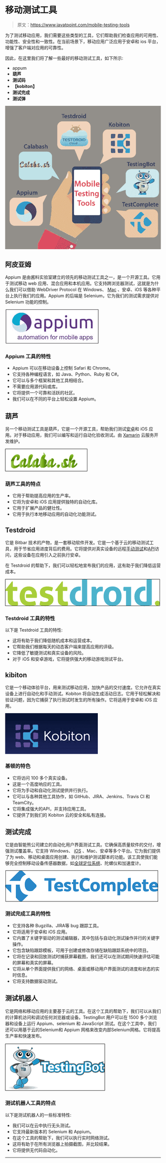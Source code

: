 # 移动测试工具

> 原文：<https://www.javatpoint.com/mobile-testing-tools>

为了测试移动应用，我们需要这些类型的工具，它们帮助我们检查应用的可用性、功能性、安全性和一致性。在当前场景下，移动应用广泛应用于安卓和 ios 平台，增强了客户端对应用的可靠性。

因此，在这里我们将了解一些最好的移动测试工具，如下所示:

*   appum
*   **葫芦**
*   **测试码**
*   **【kobiton】**
*   **测试完成**
*   **测试弹**

![Mobile Testing Tools](img/5ce1f8422bae98e47513849706ec67cc.png)

## 阿皮亚姆

Appium 是由酱料实验室建立的领先的移动测试工具之一，是一个开源工具。它用于测试移动 web 应用、混合应用和本机应用。它支持跨浏览器测试，这就是为什么我们可以借助 WebDriver Protocol 在 Windows、 [Mac](https://www.javatpoint.com/mac-full-form) 、安卓、iOS 等各种平台上执行我们的应用。Appium 的后端是 Selenium，它为我们的测试需求提供对 Selenium 功能的控制。

![Mobile Testing Tools](img/2069ecb3f2a9881945c04e18c1c0bf1c.png)

### Appium 工具的特性

*   Appium 可以在移动设备上控制 Safari 和 Chrome。
*   它支持各种编程语言，如 Java、Python、Ruby 和 C#。
*   它可以与多个框架和其他工具相结合。
*   不需要应用源代码或库。
*   它将提供一个可靠和活跃的社区。
*   我们可以在不同的平台上轻松设置 Appium。

## 葫芦

另一个移动测试工具是葫芦，它是一个开源工具，帮助我们测试[安卓](https://www.javatpoint.com/android-tutorial)和 iOS 应用。对于移动应用，我们可以编写和运行自动化验收测试。由 [Xamarin](https://www.javatpoint.com/xamarin) 云服务开发维护。

![Mobile Testing Tools](img/0f2381f18e2f97d9d0a66ba8e173cc5f.png)

### 葫芦工具的特点

*   它用于帮助提高应用的生产率。
*   它将为安卓和 iOS 应用提供独特的自动化库。
*   它用于扩展产品的健壮性。
*   它用于执行本地移动应用的自动化功能测试。

## Testdroid

它是 Bitbar 技术的产物，是一套移动软件开发。它是一个基于云的移动测试工具，用于节省应用进度背后的费用。它将提供对真实设备的远程[手动测试](https://www.javatpoint.com/manual-testing)和[API](https://www.javatpoint.com/api-full-form)访问，这些设备在应用引入之前执行安卓。

在 Testdroid 的帮助下，我们可以轻松地宣布我们的应用，这有助于我们降低运营成本。

![Mobile Testing Tools](img/9bf4e6471842360fd91ae366736f86bf.png)

### Testdroid 工具的特性

以下是 Testdroid 工具的特性:

*   这将有助于我们降低随机成本和运营成本。
*   它帮助我们根据每天的动态客户端来提高应用的评级。
*   它降低了敏捷测试和真实设备的风险。
*   对于 iOS 和安卓游戏，它将提供强大的移动游戏测试平台。

## kibiton

它是一个移动体验平台，用来测试移动应用，加快产品的交付速度。它允许在真实设备上进行自动化和手动测试。Kobiton 将自动生成活动日志。它用于轻松解决和验证问题，因为它捕获了执行测试时发生的所有操作。它将适用于安卓和 iOS 应用。

![Mobile Testing Tools](img/6a8bbf937fddca044cd241bb630747dd.png)

### 基顿的特色

*   它将访问 100 多个真实设备。
*   这是一个高度响应的工具。
*   它将为手动和自动化测试提供并行执行。
*   它可以与各种其他工具协作，如 GitHub、JIRA、Jenkins、Travis CI 和 TeamCity。
*   它将集成强大的API，并支持应用工具。
*   它提供了到我们的 Kobiton 云的安全和私有连接。

## 测试完成

它是由智能熊公司建立的自动化用户界面测试工具。它确保高质量软件的交付，增强测试覆盖率。它支持 Windows、 [iOS](https://www.javatpoint.com/ios-full-form) 、Mac、安卓等多个平台。它为我们提供了为 web、移动和桌面应用创建、执行和维护测试脚本的功能。该工具使我们能够完全控制移动设备传感器数据，如[全球定位系统](https://www.javatpoint.com/gps-full-form)、陀螺仪和加速度计。

![Mobile Testing Tools](img/eb11a50a9c2b57d000b97a65295deaf2.png)

### 测试完成工具的特性

*   它支持各种 Bugzilla、JIRA等 bug 跟踪工具。
*   它将适用于安卓和 iOS 应用。
*   它内置了关键字驱动的测试编辑器，其中包括与自动化测试操作并行的关键字操作。
*   它包含缺陷跟踪模板，可用于创建或修改存储在缺陷跟踪系统中的项目。
*   它将在记录和回放测试时捕获屏幕截图，我们还可以在测试期间快速评估可能的屏幕和真实的屏幕。
*   它将从单个界面提供我们的网络、桌面或移动用户界面测试的进度和状态的实时信息。
*   它将支持数据驱动测试。

## 测试机器人

它是网络和移动应用的主要基于云的工具。在这个工具的帮助下，我们可以从我们的计算机访问和调试任何浏览器或设备。TestingBot 用户可以在 1500 多个浏览器和设备上运行 Appium、selenium 和 JavaScript 测试。在这个工具中，我们还可以用基于云的Selenium和 Appium 网格来改变内部Selenium网格。它将提高生产率和快速发布。

![Mobile Testing Tools](img/77ccd02d71f6254b2926c3d08140f0ee.png)

### 测试机器人工具的特点

以下是测试机器人的一些标准特性:

*   我们可以在云中执行无头测试。
*   它支持最新版本的 Selenium 和 Appium。
*   在这个工具的帮助下，我们可以执行实时网络测试。
*   这将有助于在所有浏览器上拍摄截图，并比较结果。
*   它将提供无代码自动化。

* * *